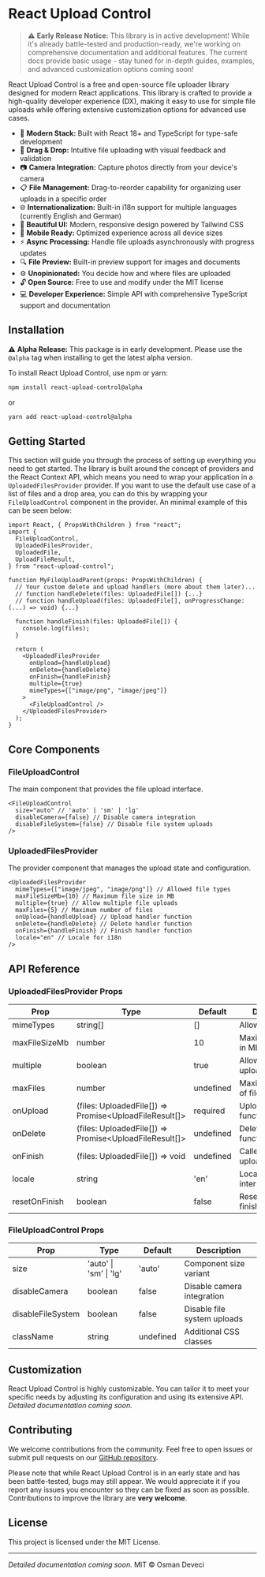 # React Upload Control

> ⚠️ **Early Release Notice:** This library is in active development! While it's already battle-tested and production-ready, we're working on comprehensive documentation and additional features. The current docs provide basic usage - stay tuned for in-depth guides, examples, and advanced customization options coming soon!

React Upload Control is a free and open-source file uploader library designed for modern React applications. This library is crafted to provide a high-quality developer experience (DX), making it easy to use for simple file uploads while offering extensive customization options for advanced use cases.

- 🚀 **Modern Stack:** Built with React 18+ and TypeScript for type-safe development
- 📁 **Drag & Drop:** Intuitive file uploading with visual feedback and validation
- 📷 **Camera Integration:** Capture photos directly from your device's camera
- 📋 **File Management:** Drag-to-reorder capability for organizing user uploads in a specific order
- 🌐 **Internationalization:** Built-in i18n support for multiple languages (currently English and German)
- 🎨 **Beautiful UI:** Modern, responsive design powered by Tailwind CSS
- 📱 **Mobile Ready:** Optimized experience across all device sizes
- ⚡ **Async Processing:** Handle file uploads asynchronously with progress updates
- 🔍 **File Preview:** Built-in preview support for images and documents
- ⚙️ **Unopinionated:** You decide how and where files are uploaded
- 🔓 **Open Source:** Free to use and modify under the MIT license
- 💻 **Developer Experience:** Simple API with comprehensive TypeScript support and documentation

## Installation

⚠️ **Alpha Release:** This package is in early development. Please use the `@alpha` tag when installing to get the latest alpha version.

To install React Upload Control, use npm or yarn:

```bash
npm install react-upload-control@alpha
```

or

```bash
yarn add react-upload-control@alpha
```

## Getting Started

This section will guide you through the process of setting up everything you need to get started. The library is built around the concept of providers and the React Context API, which means you need to wrap your application in a `UploadedFilesProvider` provider. If you want to use the default use case of a list of files and a drop area, you can do this by wrapping your `FileUploadControl` component in the provider. An minimal example of this can be seen below:

```tsx
import React, { PropsWithChildren } from "react";
import {
  FileUploadControl,
  UploadedFilesProvider,
  UploadedFile,
  UploadFileResult,
} from "react-upload-control";

function MyFileUploadParent(props: PropsWithChildren) {
  // Your custom delete and upload handlers (more about them later)...
  // function handleDelete(files: UploadedFile[]) {...}
  // function handleUpload(files: UploadedFile[], onProgressChange: (...) => void) {...}

  function handleFinish(files: UploadedFile[]) {
    console.log(files);
  }

  return (
    <UploadedFilesProvider
      onUpload={handleUpload}
      onDelete={handleDelete}
      onFinish={handleFinish}
      multiple={true}
      mimeTypes={["image/png", "image/jpeg"]}
    >
      <FileUploadControl />
    </UploadedFilesProvider>
  );
}
```

## Core Components

### FileUploadControl

The main component that provides the file upload interface.

```tsx
<FileUploadControl
  size="auto" // 'auto' | 'sm' | 'lg'
  disableCamera={false} // Disable camera integration
  disableFileSystem={false} // Disable file system uploads
/>
```

### UploadedFilesProvider

The provider component that manages the upload state and configuration.

```tsx
<UploadedFilesProvider
  mimeTypes={["image/jpeg", "image/png"]} // Allowed file types
  maxFileSizeMb={10} // Maximum file size in MB
  multiple={true} // Allow multiple file uploads
  maxFiles={5} // Maximum number of files
  onUpload={handleUpload} // Upload handler function
  onDelete={handleDelete} // Delete handler function
  onFinish={handleFinish} // Finish handler function
  locale="en" // Locale for i18n
/>
```

## API Reference

### UploadedFilesProvider Props

| Prop          | Type                                                   | Default   | Description                     |
| ------------- | ------------------------------------------------------ | --------- | ------------------------------- |
| mimeTypes     | string[]                                               | []        | Allowed file types              |
| maxFileSizeMb | number                                                 | 10        | Maximum file size in MB         |
| multiple      | boolean                                                | true      | Allow multiple file uploads     |
| maxFiles      | number                                                 | undefined | Maximum number of files         |
| onUpload      | (files: UploadedFile[]) => Promise<UploadFileResult[]> | required  | Upload handler function         |
| onDelete      | (files: UploadedFile[]) => Promise<UploadFileResult[]> | undefined | Delete handler function         |
| onFinish      | (files: UploadedFile[]) => void                        | undefined | Called when all uploads finish  |
| locale        | string                                                 | 'en'      | Locale for internationalization |
| resetOnFinish | boolean                                                | false     | Reset state after finish        |

### FileUploadControl Props

| Prop              | Type                   | Default   | Description                 |
| ----------------- | ---------------------- | --------- | --------------------------- |
| size              | 'auto' \| 'sm' \| 'lg' | 'auto'    | Component size variant      |
| disableCamera     | boolean                | false     | Disable camera integration  |
| disableFileSystem | boolean                | false     | Disable file system uploads |
| className         | string                 | undefined | Additional CSS classes      |

## Customization

React Upload Control is highly customizable. You can tailor it to meet your specific needs by adjusting its configuration and using its extensive API. <i> Detailed documentation coming soon. </i>

## Contributing

We welcome contributions from the community. Feel free to open issues or submit pull requests on our [GitHub repository](https://github.com/osmandvc/react-upload-control).

Please note that while React Upload Control is in an early state and has been battle-tested, bugs may still appear. We would appreciate it if you report any issues you encounter so they can be fixed as soon as possible. Contributions to improve the library are **very welcome**.

## License

This project is licensed under the MIT License.

---

<i> Detailed documentation coming soon. </i>
MIT © Osman Deveci
